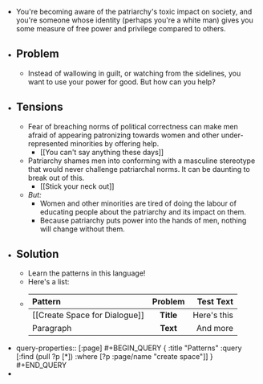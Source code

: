 - You're becoming aware of the patriarchy's toxic impact on society, and you're someone whose identity (perhaps you're a white man) gives you some measure of free power and privilege compared to others.
- ## Problem
	- Instead of wallowing in guilt, or watching from the sidelines, you want to use your power for good. But how can you help?
- ## Tensions
	- Fear of breaching norms of political correctness can make men afraid of appearing patronizing towards women and other under-represented minorities by offering help.
		- [[You can't say anything these days]]
	- Patriarchy shames men into conforming with a masculine stereotype that would never challenge patriarchal norms. It can be daunting to break out of this.
		- [[Stick your neck out]]
	- *But:*
		- Women and other minorities are tired of doing the labour of educating people about the patriarchy and its impact on them.
		- Because patriarchy puts power into the hands of men, nothing will change without them.
- ## Solution
	- Learn the patterns in this language!
	- Here's a list:
	- | Pattern      | **Problem** | Test Text     |
	  | :---        |    :----:   |          ---: |
	  | [[Create Space for Dialogue]]      | **Title**       | Here's this   |
	  | Paragraph   | **Text**        | And more      |
- query-properties:: [:page]
  #+BEGIN_QUERY
  {
     :title "Patterns"
     :query [:find (pull ?p [*])
                  :where [?p :page/name "create space"]]
  }
  #+END_QUERY
-